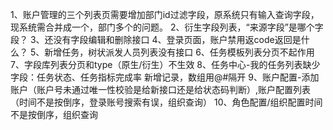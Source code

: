1、账户管理的三个列表页需要增加部门id过滤字段，原系统只有输入查询字段，现系统需合并成一个，部门多个的问题。
2、衍生字段列表，“来源字段”是哪个字段？
3、还没有字段编辑和删除接口
4、登录页面，账户禁用返code返回是什么？
5、新增任务，树状派发人员列表没有接口
6、任务模板列表分页不起作用
7、字段库列表分页和type（原生/衍生）不生效
8、任务中心-我的任务列表缺少字段：任务状态、任务指标完成率
新增记录，数组用@#隔开
9、账户配置-添加账户（账户号未通过唯一性校验是给新接口还是给状态码判断）,账户配置列表（时间不是按倒序，登录账号搜索有误，组织查询）
10、角色配置/组织配置时间不是按倒序，组织查询
